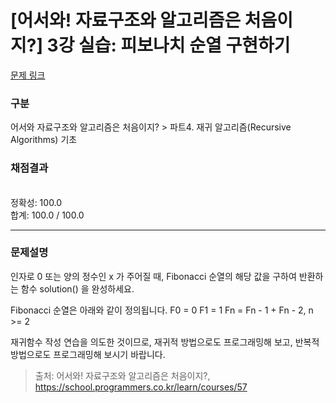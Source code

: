 # [어서와! 자료구조와 알고리즘은 처음이지?] 3강 실습: 피보나치 순열 구현하기
[문제 링크](https://school.programmers.co.kr/learn/courses/57/lessons/13776) 

### 구분

어서와 자료구조와 알고리즘은 처음이지? > 파트4. 재귀 알고리즘(Recursive Algorithms) 기초

### 채점결과

<br/>정확성: 100.0<br/>합계: 100.0 / 100.0

<hr>

### 문제설명
<p>인자로 0 또는 양의 정수인 x 가 주어질 때, Fibonacci 순열의 해당 값을 구하여 반환하는 함수 solution() 을 완성하세요.

Fibonacci 순열은 아래와 같이 정의됩니다.
F0 = 0
F1 = 1
Fn = Fn - 1 + Fn - 2, n >= 2

재귀함수 작성 연습을 의도한 것이므로, 재귀적 방법으로도 프로그래밍해 보고, 반복적 방법으로도 프로그래밍해 보시기 바랍니다.</p>


> 출처: 어서와! 자료구조와 알고리즘은 처음이지?, https://school.programmers.co.kr/learn/courses/57

